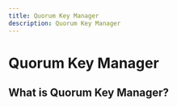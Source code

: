```yaml
---
title: Quorum Key Manager
description: Quorum Key Manager
---
```


# Quorum Key Manager

## What is Quorum Key Manager?
